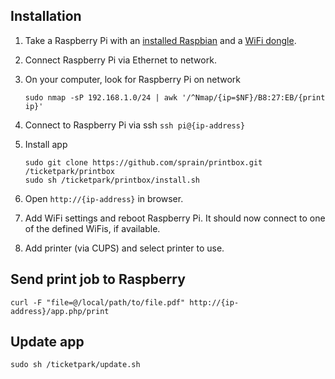 ## Installation
1. Take a Raspberry Pi with an [installed Raspbian](https://www.raspberrypi.org/downloads/) and a [WiFi dongle](https://www.raspberrypi.org/products/usb-wifi-dongle/).
2. Connect Raspberry Pi via Ethernet to network.
3. On your computer, look for Raspberry Pi on network

    ```
    sudo nmap -sP 192.168.1.0/24 | awk '/^Nmap/{ip=$NF}/B8:27:EB/{print ip}'
    ```

4. Connect to Raspberry Pi via ssh `ssh pi@{ip-address}`
5. Install app

    ```
    sudo git clone https://github.com/sprain/printbox.git /ticketpark/printbox
    sudo sh /ticketpark/printbox/install.sh
    ```

6. Open `http://{ip-address}` in browser.
7. Add WiFi settings and reboot Raspberry Pi. It should now connect to one of the defined WiFis, if available.
8. Add printer (via CUPS) and select printer to use.


## Send print job to Raspberry
```
curl -F "file=@/local/path/to/file.pdf" http://{ip-address}/app.php/print
```


## Update app

```
sudo sh /ticketpark/update.sh
```